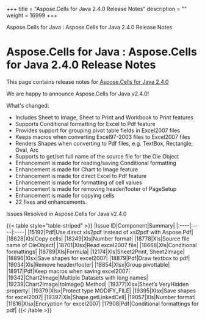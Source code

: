 +++
title = "Aspose.Cells for Java 2.4.0 Release Notes" 
description = "" 
weight = 16999 
+++

Aspose.Cells for Java : Aspose.Cells for Java 2.4.0 Release Notes  

# Aspose.Cells for Java : Aspose.Cells for Java 2.4.0 Release Notes


This page contains release notes for [Aspose.Cells for Java 2.4.0](http://www.aspose.com/downloads/cells/java/new-releases/aspose.cells-for-java-2.4.0/)

We are happy to announce Aspose.Cells for Java v2.4.0!

What's changed:

*   Includes Sheet to Image, Sheet to Print and Workbook to Print features
*   Supports Conditional formatting for Excel to Pdf feature
*   Provides support for grouping pivot table fields in Excel2007 files
*   Keeps macros when converting Excel97-2003 files to Excel2007 files
*   Renders Shapes when converting to Pdf files, e.g. TextBox, Rectangle, Oval, Arc
*   Supports to get/set full name of the source file for the Ole Object
*   Enhancement is made for reading/saving Conditional formatting
*   Enhancement is made for Chart to Image feature
*   Enhancement is made for direct Excel to Pdf feature
*   Enhancement is made for formatting of cell values
*   Enhancement is made for removing header/footer of PageSetup
*   Enhancement is made for copying cells
*   22 fixes and enhancements.

Issues Resolved in Aspose.Cells for Java v2.4.0

{{< table style="table-striped" >}}
|Issue ID|Component|Summary|
|:----|:----|:----|
|15192|Pdf|Use direct xls2pdf instead of xsl2pdf with Aspose.Pdf|
|18628|Xls|Copy cells|
|18249|Xls|Number format|
|18778|Xls|Source file name of OleObject|
|18701|Xlsx|Read excel2007 file|
|18668|Xls|Conditional formattings|
|18789|Xls|Formula|
|12174|Xls|Sheet2Print, Sheet2Image|
|18896|Xlsx|Save shapes for excel2007|
|18879|Pdf|Draw textbox to pdf|
|19034|Xls|Remove header/footer|
|18854|Xlsx|Group pivottable|
|18917|Pdf|Keep macros when saving excel2007|
|19342|Chart2Image|Multiple Datasets with long names|
|19239|Chart2Image|toImage() Method|
|19377|Xlsx|Sheet’s VeryHidden property|
|19379|Xlsx|Protect type MODIFY\_FILE|
|19395|Xlsx|Save shapes for excel2007|
|19397|Xls|Shape.getLinkedCell|
|19057|Xls|Number format|
|11816|Xlsx|Encryption for excel2007|
|17908|Pdf|Conditional formattings for pdf|
{{< /table >}}

